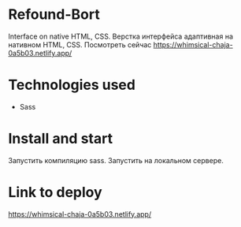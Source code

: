 # Refound-Bort
Interface on native HTML, CSS.
Верстка интерфейса адаптивная на нативном HTML, CSS.
Посмотреть сейчас https://whimsical-chaja-0a5b03.netlify.app/

# Technologies used
- Sass

# Install and start
Запустить компиляцию sass. Запустить на локальном сервере.

# Link to deploy
https://whimsical-chaja-0a5b03.netlify.app/
